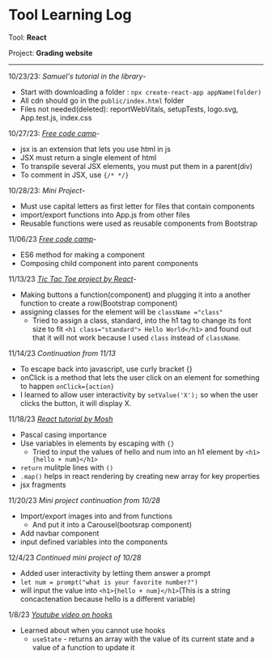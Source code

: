 # Tool Learning Log

Tool: **React**

Project: **Grading website**

---

10/23/23:
*Samuel's tutorial in the library*-
* Start with downloading a folder : `npx create-react-app appName(folder)`
* All cdn should go in the `public/index.html` folder
* Files not needed(deleted):  reportWebVitals, setupTests, logo.svg, App.test.js, index.css

10/27/23:
*[Free code camp](https://www.freecodecamp.org/)*-
* jsx is an extension that lets you use html in js
* JSX must return a single element of html
* To transpile several JSX elements, you must put them in a parent(div)
* To comment in JSX, use `{/* */}`

10/28/23:
*Mini Project*-
* Must use capital letters as first letter for files that contain components
* import/export functions into App.js from other files
* Reusable functions were used as reusable components from Bootstrap

11/06/23
*[Free code camp](https://www.freecodecamp.org/)*-
* ES6 method for making a component
* Composing child component into parent components

11/13/23
*[Tic Tac Toe project by React](https://react.dev/learn/tutorial-tic-tac-toe)*-
* Making buttons a function(component) and plugging it into a another function to create a row(Bootstrap component)
* assigning classes for the element will be `className ="class"`
    * Tried to assign a class, standard, into the h1 tag to change its font size to fit `<h1 class="standard"> Hello World</h1>` and found out that it will not work because I used `class` instead of `className`.

11/14/23
*Continuation from 11/13*
* To escape back into javascript, use curly bracket {}
* onClick is a method that lets the user click on an element for something to happen `onClick={action}`
* I learned to allow user interactivity by `setValue('X');` so when the user clicks the button, it will display X.

11/18/23
*[React tutorial by Mosh](https://www.youtube.com/watch?v=SqcY0GlETPk)*
* Pascal casing importance
* Use variables in elements by escaping with `{}`
    * Tried to input the values of hello and num into an h1 element by `<h1>{hello + num}</h1>`
* `return` mulitple lines with `()`
* `.map()` helps in react rendering by creating new array for key properties
* jsx fragments

11/20/23
*Mini project continuation from 10/28*
* Import/export images into and from functions
    * And put it into a Carousel(bootsrap component)
* Add navbar component
* input defined variables into the components

12/4/23
*Continued mini project of 10/28*
* Added user interactivity by letting them answer a prompt
 * `let num = prompt("what is your favorite number?")`
 * will input the value into  `<h1>{hello + num}</h1>`(This is a string concactenation because hello is a different variable)

1/8/23
*[Youtube video on hooks](https://www.youtube.com/watch?v=O6P86uwfdR0&t=559s)*
* Learned about when you cannot use hooks
    * `useState` - returns an array with the value of its current state and a value of a function to update it



<!--
* Links you used today (websites, videos, etc)
* Things you tried, progress you made, etc
* Challenges, a-ha moments, etc
* Questions you still have
* What you're going to try next
-->
